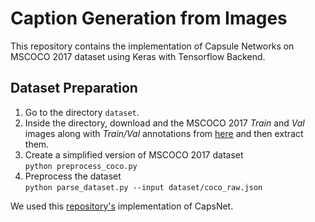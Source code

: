 # Caption Generation from Images

This repository contains the implementation of Capsule Networks on MSCOCO 2017 dataset using Keras with Tensorflow Backend.


<!-- ## Installation

1. Install the COCO API by executing the following commands:
    - `$ git clone https://github.com/cocodataset/cocoapi.git`
    - `$ cd cocoapi/PythonAPI`
    - `$ python setup.py build_ext install` -->


## Dataset Preparation

1. Go to the directory `dataset`.
2. Inside the directory, download and the MSCOCO 2017 *Train* and *Val* images along with *Train/Val* annotations from [here](http://cocodataset.org/#download) and then extract them.
3. Create a simplified version of MSCOCO 2017 dataset  
`python preprocess_coco.py`
4. Preprocess the dataset  
`python parse_dataset.py --input dataset/coco_raw.json`


We used this [repository's](https://github.com/XifengGuo/CapsNet-Keras) implementation of CapsNet.
